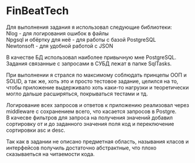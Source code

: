 # FinBeatTech
Для выполнения задания я использовал следующие библиотеки:  
Nlog - для логирования ошибок в файлы  
Npgsql и обёртку для неё - для работы с базой PostgreSQL  
Newtonsoft - для удобной работой с JSON  
  
В качестве БД использовал наиболее привычную мне PostgreSQL. Задания связанные с запросами в СУБД лежат в папке SqlTasks.  
  
При выполнении я стрался по максимому соблюдать принцепы ООП и SOLID, а так же, хоть это и просто тестовое задание, целился на то, чтобы приложение выдерживало хоть каки-то нагрузки и теоретически могло дальше расширяться, покрываться тестами и тд.  

Логирование всех запросов и ответов к приложению реализовал через middleware с сохранением всего, что касается запросов в Postgre.  
В качесве фильтров для запроса на получения значений добавил сортировку от и до заданного значения поля код и переключение сортировки asc и desc.  

Так как в задании не описано предметная область, называния класов и интерфейсов получиль достаточно абстрактные, что плохо сказываеться на читаемости кода.